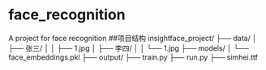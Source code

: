 # face_recognition
A project for face recognition
##项目结构
insightface_project/
├── data/
│   ├── 张三/
│   │   ├── 1.jpg
│   ├── 李四/
│   │   └── 1.jpg
├── models/
│   └── face_embeddings.pkl
├── output/
├── train.py
├── run.py
├── simhei.ttf
